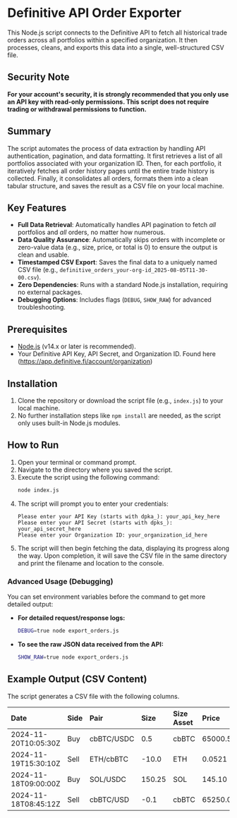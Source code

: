 # Definitive API Order Exporter

This Node.js script connects to the Definitive API to fetch all historical trade orders across all portfolios within a specified organization. It then processes, cleans, and exports this data into a single, well-structured CSV file.

## Security Note

**For your account's security, it is strongly recommended that you only use an API key with read-only permissions. This script does not require trading or withdrawal permissions to function.**

## Summary

The script automates the process of data extraction by handling API authentication, pagination, and data formatting. It first retrieves a list of all portfolios associated with your organization ID. Then, for each portfolio, it iteratively fetches all order history pages until the entire trade history is collected. Finally, it consolidates all orders, formats them into a clean tabular structure, and saves the result as a CSV file on your local machine.

## Key Features

-   **Full Data Retrieval**: Automatically handles API pagination to fetch *all* portfolios and *all* orders, no matter how numerous.
-   **Data Quality Assurance**: Automatically skips orders with incomplete or zero-value data (e.g., size, price, or total is 0) to ensure the output is clean and usable.
-   **Timestamped CSV Export**: Saves the final data to a uniquely named CSV file (e.g., `definitive_orders_your-org-id_2025-08-05T11-30-00.csv`).
-   **Zero Dependencies**: Runs with a standard Node.js installation, requiring no external packages.
-   **Debugging Options**: Includes flags (`DEBUG`, `SHOW_RAW`) for advanced troubleshooting.

## Prerequisites

-   [Node.js](https://nodejs.org/) (v14.x or later is recommended).
-   Your Definitive API Key, API Secret, and Organization ID. Found here (https://app.definitive.fi/account/organization)

## Installation

1.  Clone the repository or download the script file (e.g., `index.js`) to your local machine.
2.  No further installation steps like `npm install` are needed, as the script only uses built-in Node.js modules.

## How to Run

1.  Open your terminal or command prompt.
2.  Navigate to the directory where you saved the script.
3.  Execute the script using the following command:
    ```bash
    node index.js
    ```
4.  The script will prompt you to enter your credentials:
    ```
    Please enter your API Key (starts with dpka_): your_api_key_here
    Please enter your API Secret (starts with dpks_): your_api_secret_here
    Please enter your Organization ID: your_organization_id_here
    ```
5.  The script will then begin fetching the data, displaying its progress along the way. Upon completion, it will save the CSV file in the same directory and print the filename and location to the console.

### Advanced Usage (Debugging)

You can set environment variables before the command to get more detailed output:

-   **For detailed request/response logs:**
    ```bash
    DEBUG=true node export_orders.js
    ```
-   **To see the raw JSON data received from the API:**
    ```bash
    SHOW_RAW=true node export_orders.js
    ```

## Example Output (CSV Content)

The script generates a CSV file with the following columns.

| Date | Side | Pair | Size | Size Asset | Price | Total | Total Asset | Order ID | Portfolio |
| :--- | :--- | :--- | :--- | :--- | :--- | :--- | :--- | :--- | :--- |
| 2024-11-20T10:05:30Z | Buy | cbBTC/USDC | 0.5 | cbBTC | 65000.50 | -32500.25 | USDC | a1b2c3d4-e5f6 | Main Trading |
| 2024-11-19T15:30:10Z | Sell | ETH/cbBTC | -10.0 | ETH | 0.0521 | 0.521 | cbBTC | f6e5d4c3-b2a1 | DeFi Alpha |
| 2024-11-18T09:00:00Z | Buy | SOL/USDC | 150.25 | SOL | 145.10 | -21801.275 | USDC | 1234abcd-5678 | NFT Fund |
| 2024-11-18T08:45:12Z | Sell | cbBTC/USD | -0.1 | cbBTC | 65250.00 | 6525.00 | USDC | 9876fedc-5432 | Main Trading |
